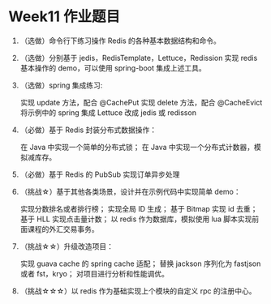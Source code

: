 # Week11 作业题目 

1. （选做）命令行下练习操作 Redis 的各种基本数据结构和命令。

2. （选做）分别基于 jedis，RedisTemplate，Lettuce，Redission 实现 redis 基本操作的 demo，可以使用 spring-boot 集成上述工具。

3. （选做）spring 集成练习:

    实现 update 方法，配合 @CachePut
    实现 delete 方法，配合 @CacheEvict
    将示例中的 spring 集成 Lettuce 改成 jedis 或 redisson

4. （必做）基于 Redis 封装分布式数据操作：

    在 Java 中实现一个简单的分布式锁；
    在 Java 中实现一个分布式计数器，模拟减库存。

5. （必做）基于 Redis 的 PubSub 实现订单异步处理

6. （挑战☆）基于其他各类场景，设计并在示例代码中实现简单 demo：

    实现分数排名或者排行榜；
    实现全局 ID 生成；
    基于 Bitmap 实现 id 去重；
    基于 HLL 实现点击量计数；
    以 redis 作为数据库，模拟使用 lua 脚本实现前面课程的外汇交易事务。

7. （挑战☆☆）升级改造项目：

    实现 guava cache 的 spring cache 适配；
    替换 jackson 序列化为 fastjson 或者 fst，kryo；
    对项目进行分析和性能调优。

8. （挑战☆☆☆）以 redis 作为基础实现上个模块的自定义 rpc 的注册中心。
